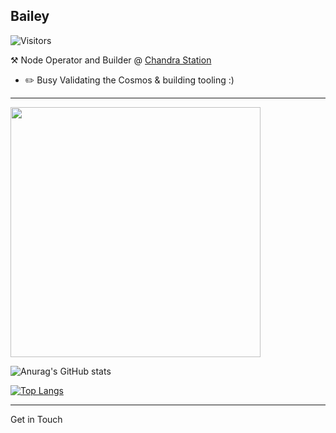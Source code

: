 ## Bailey
![Visitors](https://visitor-badge.laobi.icu/badge?page_id=pescqual)

:hammer_and_pick: Node Operator and Builder @ [Chandra Station](https://chandrastation.com)
-   :pencil2: Busy Validating the Cosmos & building tooling :)

---

<img align='center' src='https://user-images.githubusercontent.com/87731208/177434745-3c3d322d-46c5-47a7-bc6b-4d5c3f48533f.gif' width='400'>


![Anurag's GitHub stats](https://github-readme-stats.vercel.app/api?username=pescqual&show_icons=true&theme=synthwave)

[![Top Langs](https://github-readme-stats.vercel.app/api/top-langs/?username=pescqual&layout=compact&&show_icons=true&theme=synthwave)](https://github.com/anuraghazra/github-readme-stats)

---

Get in Touch
